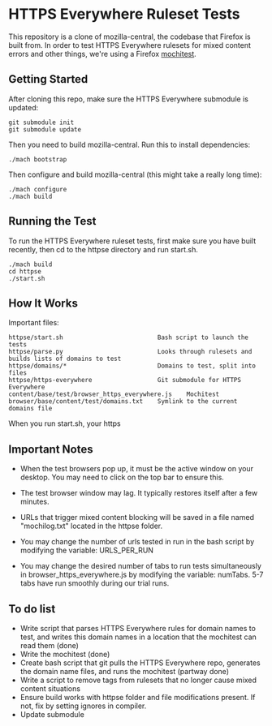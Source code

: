 HTTPS Everywhere Ruleset Tests
==============================

This repository is a clone of mozilla-central, the codebase that Firefox is built from. In order to test HTTPS Everywhere rulesets for mixed content errors and other things, we're using a Firefox [mochitest](https://developer.mozilla.org/en-US/docs/Mochitest).

Getting Started
---------------

After cloning this repo, make sure the HTTPS Everywhere submodule is updated:

    git submodule init
    git submodule update

Then you need to build mozilla-central. Run this to install dependencies:

    ./mach bootstrap

Then configure and build mozilla-central (this might take a really long time):

    ./mach configure
    ./mach build

Running the Test
----------------

To run the HTTPS Everywhere ruleset tests, first make sure you have built recently, then cd to the httpse directory and run start.sh.

    ./mach build
    cd httpse
    ./start.sh

How It Works
------------

Important files:

    httpse/start.sh                          Bash script to launch the tests
    httpse/parse.py                          Looks through rulesets and builds lists of domains to test
    httpse/domains/*                         Domains to test, split into files
    httpse/https-everywhere                  Git submodule for HTTPS Everywhere
    content/base/test/browser_https_everywhere.js    Mochitest
    browser/base/content/test/domains.txt    Symlink to the current domains file

When you run start.sh, your https


Important Notes
------------

* When the test browsers pop up, it must be the active window on your desktop. You may need to click on the top bar to ensure this.

* The test browser window may lag. It typically restores itself after a few minutes.

* URLs that trigger mixed content blocking will be saved in a file named "mochilog.txt" located in the httpse folder.

* You may change the number of urls tested in run in the bash script by modifying the variable: URLS_PER_RUN

* You may change the desired number of tabs to run tests simultaneously in browser_https_everywhere.js by modifying the variable: numTabs. 5-7 tabs have run smoothly during our trial runs.


 

To do list
----------

* Write script that parses HTTPS Everywhere rules for domain names to test, and writes this domain names in a location that the mochitest can read them (done)
* Write the mochitest (done)
* Create bash script that git pulls the HTTPS Everywhere repo, generates the domain name files, and runs the mochitest (partway done)
* Write a script to remove tags from rulesets that no longer cause mixed content situations
* Ensure build works with httpse folder and file modifications present. If not, fix by setting ignores in compiler.
* Update submodule
